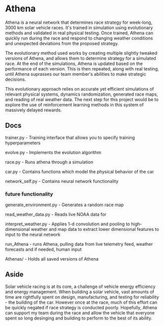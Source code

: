 # Athena
Athena is a neural network that determines race strategy for week-long, 3000 km solar vehicle races. It's trained in simulation using evolutionary methods and validated in real physical testing. Once trained, Athena can quickly run during the race and respond to changing weather conditions and unexpected deviations from the proposed strategy.

The evolutionary method used works by creating multiple slightly tweaked versions of Athena, and allows them to determine strategy for a simulated race. At the end of the simulations, Athena is updated based on the performance of each version. This is then repeated, along with real testing, until Athena suprasses our team member's abilities to make strategic decisions. 

This evolutionary approach relies on accurate yet efficient simulations of relevant physical systems, dynamics randomization, generated race maps, and reading of real weather data. The next step for this project would be to explore the use of reinforcement learning methods in this system of massively delayed rewards. 

## Docs


trainer.py - Training interface that allows you to specify training hyperparameters

evolve.py - Implements the evolution algorithm

race.py - Runs athena through a simulation

car.py - Contains functions which model the physical behavior of the car

network_self.py - Contains neural network functionality

### future functionality

generate_environment.py - Generates a random race map 

read_weather_data.py - Reads live NOAA data for 

interpret_weather.py - Applies 1-d convolution and pooling to high-dimensional weather and map data to extract lower dimensional features to input to the neural network

run_Athena -  runs Athena, pulling data from live telemetry feed, weather forecasts and if needed, human input

Athenas/ - Holds all saved versions of Athena


## Aside


Solar vehicle racing is at its core, a challenge of vehicle energy efficiency and energy management. When building a solar vehicle, vast amounts of time are rightfully spent on design, manufacturing, and testing for reliability - the building of the car. However once at the race, much of this effort can be quickly negated if race strategy is conducted poorly. Hopefully, Athena can support my team during the race and allow the vehicle that everyone spent so long desinging and building to perform to the best of its ability. 
